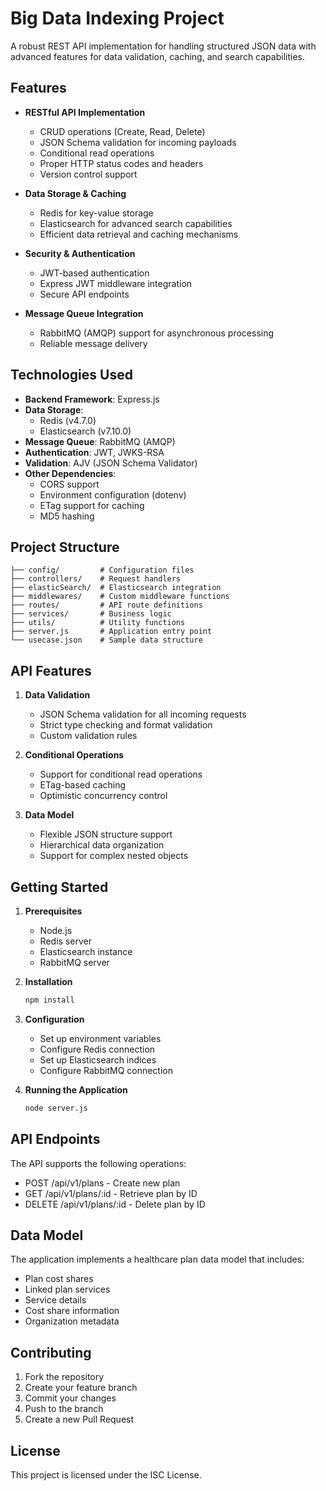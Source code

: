 # Big Data Indexing Project

A robust REST API implementation for handling structured JSON data with advanced features for data validation, caching, and search capabilities.

## Features

- **RESTful API Implementation**
  - CRUD operations (Create, Read, Delete)
  - JSON Schema validation for incoming payloads
  - Conditional read operations
  - Proper HTTP status codes and headers
  - Version control support

- **Data Storage & Caching**
  - Redis for key-value storage
  - Elasticsearch for advanced search capabilities
  - Efficient data retrieval and caching mechanisms

- **Security & Authentication**
  - JWT-based authentication
  - Express JWT middleware integration
  - Secure API endpoints

- **Message Queue Integration**
  - RabbitMQ (AMQP) support for asynchronous processing
  - Reliable message delivery

## Technologies Used

- **Backend Framework**: Express.js
- **Data Storage**: 
  - Redis (v4.7.0)
  - Elasticsearch (v7.10.0)
- **Message Queue**: RabbitMQ (AMQP)
- **Authentication**: JWT, JWKS-RSA
- **Validation**: AJV (JSON Schema Validator)
- **Other Dependencies**:
  - CORS support
  - Environment configuration (dotenv)
  - ETag support for caching
  - MD5 hashing

## Project Structure

```
├── config/         # Configuration files
├── controllers/    # Request handlers
├── elasticSearch/  # Elasticsearch integration
├── middlewares/    # Custom middleware functions
├── routes/         # API route definitions
├── services/       # Business logic
├── utils/          # Utility functions
├── server.js       # Application entry point
└── usecase.json    # Sample data structure
```

## API Features

1. **Data Validation**
   - JSON Schema validation for all incoming requests
   - Strict type checking and format validation
   - Custom validation rules

2. **Conditional Operations**
   - Support for conditional read operations
   - ETag-based caching
   - Optimistic concurrency control

3. **Data Model**
   - Flexible JSON structure support
   - Hierarchical data organization
   - Support for complex nested objects

## Getting Started

1. **Prerequisites**
   - Node.js
   - Redis server
   - Elasticsearch instance
   - RabbitMQ server

2. **Installation**
   ```bash
   npm install
   ```

3. **Configuration**
   - Set up environment variables
   - Configure Redis connection
   - Set up Elasticsearch indices
   - Configure RabbitMQ connection

4. **Running the Application**
   ```bash
   node server.js
   ```

## API Endpoints

The API supports the following operations:
- POST /api/v1/plans - Create new plan
- GET /api/v1/plans/:id - Retrieve plan by ID
- DELETE /api/v1/plans/:id - Delete plan by ID

## Data Model

The application implements a healthcare plan data model that includes:
- Plan cost shares
- Linked plan services
- Service details
- Cost share information
- Organization metadata

## Contributing

1. Fork the repository
2. Create your feature branch
3. Commit your changes
4. Push to the branch
5. Create a new Pull Request

## License

This project is licensed under the ISC License.